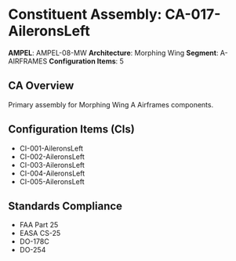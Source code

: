 # Constituent Assembly: CA-017-AileronsLeft

**AMPEL**: AMPEL-08-MW
**Architecture**: Morphing Wing
**Segment**: A-AIRFRAMES
**Configuration Items**: 5

## CA Overview
Primary assembly for Morphing Wing A Airframes components.

## Configuration Items (CIs)
- CI-001-AileronsLeft
- CI-002-AileronsLeft
- CI-003-AileronsLeft
- CI-004-AileronsLeft
- CI-005-AileronsLeft

## Standards Compliance
- FAA Part 25
- EASA CS-25
- DO-178C
- DO-254
